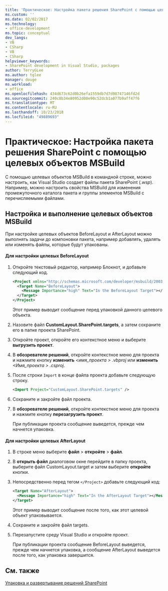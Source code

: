 ```yaml
---
title: 'Практическое: Настройка пакета решения SharePoint с помощью целевых объектов MSBuild | Документация Майкрософт'
ms.custom: ''
ms.date: 02/02/2017
ms.technology:
- office-development
ms.topic: conceptual
dev_langs:
- VB
- CSharp
- VB
- CSharp
helpviewer_keywords:
- SharePoint development in Visual Studio, packages
author: TerryGLee
ms.author: tglee
manager: douge
ms.workload:
- office
ms.openlocfilehash: 434d673c62d0b26efa1559db7d7d98747146fd2d
ms.sourcegitcommit: 240c8b34e80952d00e90c52dcb1a077b9aff47f6
ms.translationtype: MT
ms.contentlocale: ru-RU
ms.lasthandoff: 10/23/2018
ms.locfileid: "49889693"
---
```

# <a name="how-to-customize-a-sharepoint-solution-package-by-using-msbuild-targets"></a>Практическое: Настройка пакета решения SharePoint с помощью целевых объектов MSBuild
  С помощью целевых объектов MSBuild в командной строке, можно настроить, как Visual Studio создает файлы пакета SharePoint (*.wsp*). Например, можно настроить свойства MSBuild для изменения промежуточного каталога пакета и группы элементов MSBuild с перечисляемыми файлами.  
  
## <a name="customize-and-run-msbuild-targets"></a>Настройка и выполнение целевых объектов MSBuild  
 При настройке целевых объектов BeforeLayout и AfterLayout можно выполнять задачи до компоновки пакета, например добавлять, удалять или изменять файлы, которые будут упакованы.  
  
#### <a name="to-customize-the-beforelayout-target"></a>Для настройки целевых BeforeLayout  
  
1. Откройте текстовый редактор, например Блокнот, и добавьте следующий код.  
  
   ```xml  
   <Project xmlns="http://schemas.microsoft.com/developer/msbuild/2003">  
     <Target Name="BeforeLayout">  
       <Message Importance="high" Text="In the BeforeLayout Target"></Message>  
     </Target>  
   </Project>  
   ```  
  
    Этот пример выводит сообщение перед упаковкой данного целевого объекта.  
  
2. Назовите файл **CustomLayout.SharePoint.targets**, а затем сохраните его в папке проекта SharePoint.  
  
3. Откройте проект, откройте его контекстное меню и выберите **выгрузить проект**.  
  
4. В **обозревателе решений**, откройте контекстное меню для проекта и нажмите кнопку **изменить**  *\<имя_проекта > .vbproj* или **изменить**  *\<Имя_проекта > .csproj*.  
  
5. После строки `Import` в конце файла проекта добавьте следующую строку.  
  
   ```xml  
   <Import Project="CustomLayout.SharePoint.targets" />  
   ```  
  
6. Сохраните и закройте файл проекта.  
  
7. В **обозревателе решений**, откройте контекстное меню для проекта и нажмите кнопку **перезагрузить проект**.  
  
   При публикации проекта сообщение выведется, прежде чем начнется упаковка.  
  
#### <a name="to-customize-the-afterlayout-target"></a>Для настройки целевых AfterLayout  
  
1. В строке меню выберите **файл** > **откройте** > **файл**.  
  
2. В **открыть файл** диалоговом окне перейдите в папку проекта, выберите файл CustomLayout.target и затем выберите **откройте** кнопки.  
  
3. Непосредственно перед тегом `</Project>` добавьте следующий код:  
  
   ```xml  
   <Target Name="AfterLayout">  
     <Message Importance="high" Text="In the AfterLayout Target"></Message>  
   </Target>  
   ```  
  
    Этот пример выводит сообщение после того, как этот целевой объект упаковывается.  
  
4. Сохраните и закройте файл targets.  
  
5. Перезапустите среду Visual Studio и откройте проект.  
  
   При публикации проекта сообщение BeforeLayout выведется, прежде чем начнется упаковка, а сообщение AfterLayout выведется после того, как упаковка завершится.  
  
## <a name="see-also"></a>См. также
 [Упаковка и развертывание решений SharePoint](../sharepoint/packaging-and-deploying-sharepoint-solutions.md)  
  
